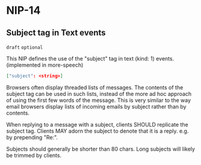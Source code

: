 # NIP-14

## Subject tag in Text events

`draft` `optional`

This NIP defines the use of the "subject" tag in text (kind: 1) events.
(implemented in more-speech)

```json
["subject": <string>]
```

Browsers often display threaded lists of messages. The contents of the subject tag can be used in such lists, instead of the more ad hoc approach of using the first few words of the message. This is very similar to the way email browsers display lists of incoming emails by subject rather than by contents.

When replying to a message with a subject, clients SHOULD replicate the subject tag. Clients MAY adorn the subject to denote
that it is a reply. e.g. by prepending "Re:".

Subjects should generally be shorter than 80 chars. Long subjects will likely be trimmed by clients.
